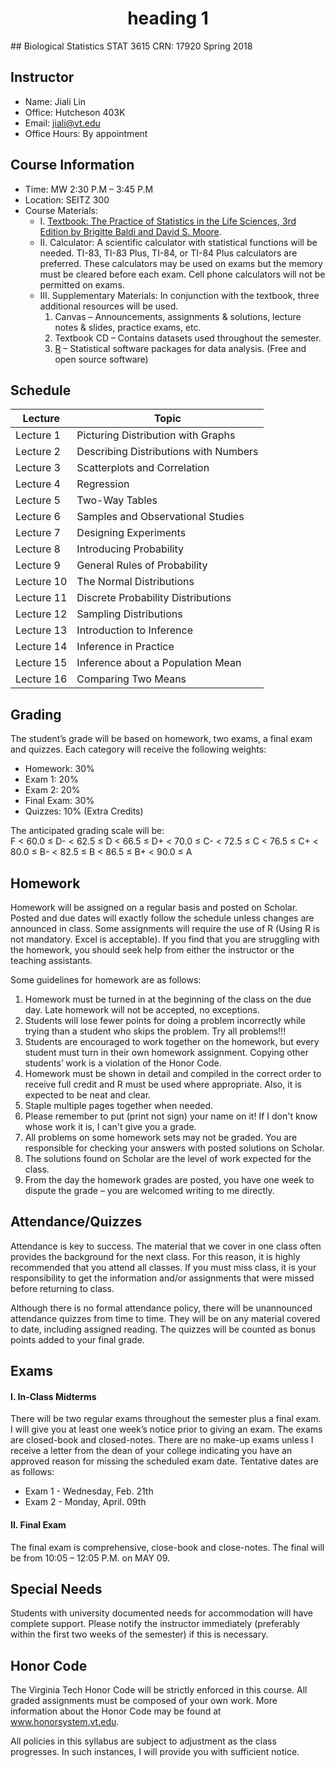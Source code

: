 <center> <h1>heading 1</h1> </center>
## Biological Statistics 
STAT 3615 CRN: 17920 
Spring 2018

## Instructor
* Name: Jiali Lin	
* Office:  Hutcheson 403K	
* Email:  jiali@vt.edu						
* Office Hours:  By appointment 

## Course Information
* Time: MW 2:30 P.M – 3:45 P.M			
* Location:  SEITZ 300
* Course Materials:
    * I.	[Textbook: The Practice of Statistics in the Life Sciences, 3rd Edition by Brigitte Baldi and David S. Moore](https://www.amazon.com/Practice-Statistics-Sciences-CrunchIt-Access/dp/1464175349).
    * II.	Calculator: A scientific calculator with statistical functions will be needed. TI-83, TI-83 Plus, TI-84, or TI-84 Plus calculators are preferred. These calculators may be used on exams but the memory must be cleared before each exam.  Cell phone calculators will not be permitted on exams.
    * III. Supplementary Materials: In conjunction with the textbook, three additional resources will be used.
        1.	Canvas – Announcements, assignments & solutions, lecture notes & slides, practice exams, etc. 
        2.	Textbook CD – Contains datasets used throughout the semester.
        3.	[R](https://cran.r-project.org) – Statistical software packages for data analysis. (Free and open source software)

## Schedule
| Lecture | Topic |
|---------|-------|
| Lecture 1 | Picturing Distribution with Graphs |
| Lecture 2 | Describing Distributions with Numbers|
| Lecture 3 | Scatterplots and Correlation|
| Lecture 4 | Regression|
| Lecture 5 | Two-Way Tables|
| Lecture 6 | Samples and Observational Studies|
| Lecture 7 | Designing Experiments|
| Lecture 8 | Introducing Probability|
| Lecture 9 | General Rules of Probability|
| Lecture 10 | The Normal Distributions|
| Lecture 11 | Discrete Probability Distributions|
| Lecture 12 | Sampling Distributions|
| Lecture 13 | Introduction to Inference|
| Lecture 14 | Inference in Practice|
| Lecture 15 | Inference about a Population Mean|
| Lecture 16 | Comparing Two Means|

## Grading
The student’s grade will be based on homework, two exams, a final exam and quizzes.  Each category will receive the following weights:

* Homework:  30%
* Exam 1:  20%
* Exam 2:  20%
* Final Exam:  30%
* Quizzes:  10% (Extra Credits)

The anticipated grading scale will be:<br>
F < 60.0 ≤ D- < 62.5 ≤ D < 66.5 ≤ D+ < 70.0 ≤ C- < 72.5 ≤ C < 76.5 ≤ C+ < 80.0    ≤ B- < 82.5 ≤ B < 86.5 ≤ B+ < 90.0 ≤ A

## Homework
Homework will be assigned on a regular basis and posted on Scholar. Posted and due dates will exactly follow the schedule unless changes are announced in class. Some assignments will require the use of R (Using R is not mandatory. Excel is acceptable).  If you find that you are struggling with the homework, you should seek help from either the instructor or the teaching assistants. 

Some guidelines for homework are as follows:

1.	Homework must be turned in at the beginning of the class on the due day. Late homework will not be accepted, no exceptions.
2.	Students will lose fewer points for doing a problem incorrectly while trying than a student who skips the problem.  Try all problems!!!
3.	Students are encouraged to work together on the homework, but every student must turn in their own homework assignment. Copying other students’ work is a violation of the Honor Code.
4.	Homework must be shown in detail and compiled in the correct order to receive full credit and R must be used where appropriate. Also, it is expected to be neat and clear.
5.	Staple multiple pages together when needed.
6.	Please remember to put (print not sign) your name on it! If I don't know whose work it is, I can't give you a grade.
7.	All problems on some homework sets may not be graded. You are responsible for checking your answers with posted solutions on Scholar.
8.	The solutions found on Scholar are the level of work expected for the class.
9.	From the day the homework grades are posted, you have one week to dispute the grade – you are welcomed writing to me directly.

## Attendance/Quizzes
Attendance is key to success.  The material that we cover in one class often provides the background for the next class.  For this reason, it is highly recommended that you attend all classes.  If you must miss class, it is your responsibility to get the information and/or assignments that were missed before returning to class.

Although there is no formal attendance policy, there will be unannounced attendance quizzes from time to time.  They will be on any material covered to date, including assigned reading. The quizzes will be counted as bonus points added to your final grade.

## Exams  
#### I.  In-Class Midterms
There will be two regular exams throughout the semester plus a final exam.  I will give you at least one week’s notice prior to giving an exam. The exams are closed-book and closed-notes. There are no make-up exams unless I receive a letter from the dean of your college indicating you have an approved reason for missing the scheduled exam date. Tentative dates are as follows:

* Exam 1 - Wednesday, Feb. 21th
* Exam 2 - Monday, April. 09th

#### II.  Final Exam
The final exam is comprehensive, close-book and close-notes. The final will be from 10:05 – 12:05 P.M. on MAY 09.  

## Special Needs  
Students with university documented needs for accommodation will have complete support.  Please notify the instructor immediately (preferably within the first two weeks of the semester) if this is necessary.

## Honor Code 
The Virginia Tech Honor Code will be strictly enforced in this course.  All graded assignments must be composed of your own work.  More information about the Honor Code may be found at www.honorsystem.vt.edu.  

All policies in this syllabus are subject to adjustment as the class progresses. In such instances, I will provide you with sufficient notice. 


